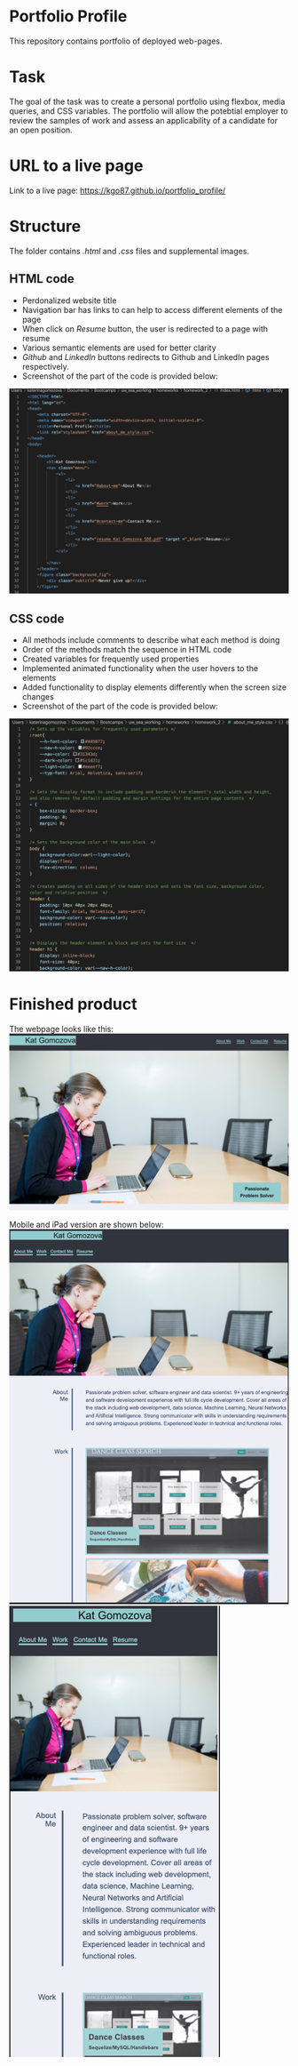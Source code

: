 # Portfolio Profile
This repository contains portfolio of deployed web-pages. 

# Task
The goal of the task was to create a personal portfolio using flexbox, media queries, and CSS variables.
The portfolio will allow the potebtial employer to review the samples of work and assess an applicability of a candidate for an open position. 

# URL to a live page
Link to a live page: https://kgo87.github.io/portfolio_profile/  

# Structure
The folder contains  *.html* and  *.css* files and supplemental images.
## HTML code
* Perdonalized website title
* Navigation bar has links to can help to access different elements of the page
* When click on *Resume* button, the user is redirected to a page with resume
* Various semantic elements are used for better clarity
* *Github* and *LinkedIn* buttons redirects to Github and LinkedIn pages respectively.
* Screenshot of the part of the code is provided below:
               
![Screenshot](./images/html_1.png)


## CSS code
* All methods include comments to describe what each method is doing
* Order of the methods match the sequence in HTML code
* Created variables for frequently used properties
* Implemented animated functionality when the user hovers to the elements
* Added functionality to display elements differently when the screen size changes
* Screenshot of the part of the code is provided below:

![Screenshot](./images/css_1.png)

# Finished product
The webpage looks like this:
![Screenshot](./images/final_new.png)

Mobile and iPad version are shown below:
![Screenshot](./images/final_new_ipad.png)
![Screenshot](./images/final_new_mob.png)


